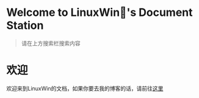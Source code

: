 # Welcome to LinuxWin🍉's Document Station

> 请在上方搜索栏搜索内容

# 欢迎

欢迎来到LinuxWin的文档，如果你要去我的博客的话，请前往[这里](https://meoblog.pages.dev)
